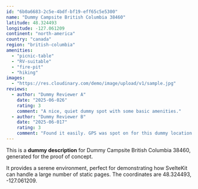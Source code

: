 ```yaml
---
id: "6b0a6683-2c5e-4bdf-bf19-eff65c5e5300"
name: "Dummy Campsite British Columbia 38460"
latitude: 48.324493
longitude: -127.061209
continent: "north-america"
country: "canada"
region: "british-columbia"
amenities:
  - "picnic-table"
  - "RV-suitable"
  - "fire-pit"
  - "hiking"
images:
  - "https://res.cloudinary.com/demo/image/upload/v1/sample.jpg"
reviews:
  - author: "Dummy Reviewer A"
    date: "2025-06-026"
    rating: 3
    comment: "A nice, quiet dummy spot with some basic amenities."
  - author: "Dummy Reviewer B"
    date: "2025-06-017"
    rating: 3
    comment: "Found it easily. GPS was spot on for this dummy location."
---
```


This is a **dummy description** for Dummy Campsite British Columbia 38460, generated for the proof of concept.

It provides a serene environment, perfect for demonstrating how SvelteKit can handle a large number of static pages. The coordinates are 48.324493, -127.061209.
